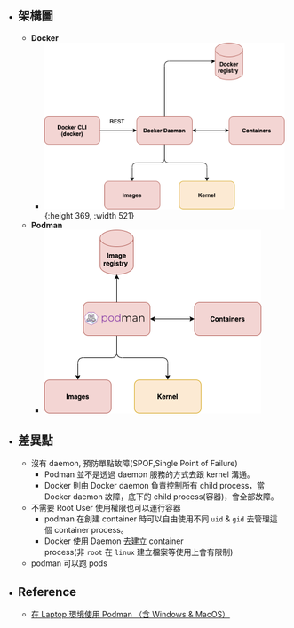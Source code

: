 - ## 架構圖
	- **Docker**
		- ![pasted-85.png](../assets/pasted-85_1676044478375_0.png){:height 369, :width 521}
	- **Podman**
		- ![pasted-86.png](../assets/pasted-86_1676044521027_0.png)
- ## 差異點
	- 沒有 daemon, 預防單點故障(SPOF,Single Point of Failure)
		- Podman 並不是透過 daemon 服務的方式去跟 kernel 溝通。
		- Docker 則由 Docker daemon 負責控制所有 child process，當 Docker daemon 故障，底下的 child process(容器)，會全部故障。
	- 不需要 Root User 使用權限也可以運行容器
		- podman 在創建 container 時可以自由使用不同 `uid` & `gid` 去管理這個 container process。
		- Docker 使用 Daemon 去建立 container process(非 `root` 在 `linux` 建立檔案等使用上會有限制)
	- podman 可以跑 pods
- ## Reference
	- [在 Laptop 環境使用 Podman （含 Windows & MacOS）](https://www.osarea.com/%E5%9C%A8-laptop-%E7%92%B0%E5%A2%83%E4%BD%BF%E7%94%A8-podman-%EF%BC%88%E5%90%AB-windows-macos%EF%BC%89)